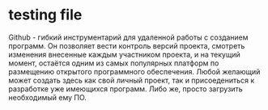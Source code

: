 # testing file

Github - гибкий инструментарий для удаленной работы с созданием программ. Он позволяет вести контроль версий проекта, смотреть изменения внесенные каждым участником проекта, и на текущий момент, остаётся одним из самых популярных платформ по размещению открытого программного обеспечения. Любой желающий может создать здесь как свой личный проект, так и присоедениться к разработке уже имеющихся программ. Либо же, просто загрузить необходимый ему ПО.
